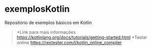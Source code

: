 # exemplosKotlin
Repositório de exemplos básicos em Kotlin
>*Link para mais informações https://kotlinlang.org/docs/tutorials/getting-started.html
*Testar online https://rextester.com/l/kotlin_online_compiler
